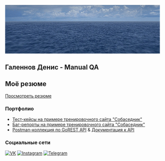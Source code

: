 ![Header](https://github.com/galennchik/galennchik/blob/main/assets/ezgif.com-resize.gif)

## Галеннов Денис - Manual QA
## Моё резюме
[Просмотреть резюме](https://drive.google.com/file/d/1kTOz97tTp_6TWRXhSku78nDWrv_-zm29/view?usp=share_link)

### Портфолио

- [Тест-кейсы на примере тренировочного сайта "Собаседник"](https://galennchik.github.io/testcase/)
- [Баг-репорты на примере тренировочного сайта "Собаседник"](https://galennchik.github.io/bugreport/)
- [Postman-коллекция по GoREST API](https://disk.yandex.ru/d/LVW6iIldUrkKFA) & [Документация к API](https://gorest.co.in/)

### Социальные сети
[![VK](https://img.shields.io/badge/-VK-090909?style=for-the-badge&logo=vk)](https://vk.com/galennov)
[![Instagram](https://img.shields.io/badge/-Instagram-090909?style=for-the-badge&logo=instagram)](https://www.instagram.com/galennov/)
[![Telegram](https://img.shields.io/badge/-Telegram-090909?style=for-the-badge&logo=telegram)](https://t.me/dggrdk)
